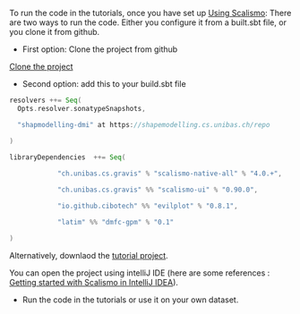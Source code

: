
To run the code in the tutorials, once you have set up [Using Scalismo](https://scalismo.org/docs/):
There are two ways to run the code. Either you configure it from a built.sbt file, or you clone it from github.

- First option: Clone the project from github

[Clone the project](https://github.com/rassaire/Dmfc-gpm)

- Second option: add this to your build.sbt file

```Scala
resolvers ++= Seq(
  Opts.resolver.sonatypeSnapshots,

  "shapmodelling-dmi" at https://shapemodelling.cs.unibas.ch/repo

)
 
libraryDependencies  ++= Seq(

            "ch.unibas.cs.gravis" % "scalismo-native-all" % "4.0.+",

            "ch.unibas.cs.gravis" %% "scalismo-ui" % "0.90.0",

            "io.github.cibotech" %% "evilplot" % "0.8.1",

            "latim" %% "dmfc-gpm" % "0.1"

)
```
Alternatively, downlaod the [tutorial project](https://www.dropbox.com/s/f6d9cug2o23qyh6/dmfc-gpm-tutorial-project.zip?dl=0). 


You can open the project using  intelliJ IDE (here are some references : [Getting started with Scalismo in IntelliJ IDEA](https://scalismo.org/docs/ide)).
- Run the code in the tutorials or use it on your own dataset.
